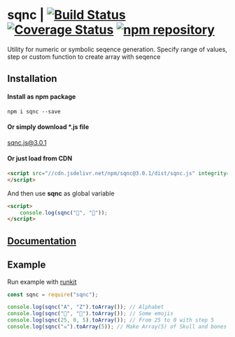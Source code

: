 # sqnc | [![Build Status](https://travis-ci.org/forceuser/sqnc.svg?branch=master)](https://travis-ci.org/forceuser/sqnc) [![Coverage Status](https://img.shields.io/codecov/c/github/forceuser/sqnc/master.svg)](https://codecov.io/gh/forceuser/sqnc) [![npm repository](https://img.shields.io/npm/v/sqnc.svg)](https://www.npmjs.com/package/sqnc)

Utility for numeric or symbolic seqence generation. Specify range of values, step or custom function to create array with seqence

## Installation

#### Install as npm package

```shell
npm i sqnc --save
```

#### Or simply download \*.js file

[sqnc.js@3.0.1](https://github.com/forceuser/sqnc/releases/download/3.0.1/sqnc.js)

#### Or just load from CDN

```html
<script src="//cdn.jsdelivr.net/npm/sqnc@3.0.1/dist/sqnc.js" integrity="sha512-uYn764mmdPVo19F0xYJT5IWVSZKRC+++ighqsa2zOb6ryRViHkuQI+/gGy/g9Mw8Tm9v/feAQnnZb/zyh+l9kg==" crossorigin="anonymous">
</script>
```

And then use **sqnc** as global variable
```html
<script>
    console.log(sqnc("👶", "👰"));
</script>
```
## [Documentation](./DOCUMENTATION.md)

## Example

Run example with [runkit](https://npm.runkit.com/sqnc)

```js
const sqnc = require("sqnc");

console.log(sqnc("A", "Z").toArray()); // Alphabet
console.log(sqnc("👶", "👰").toArray()); // Some emojis
console.log(sqnc(25, 0, 5).toArray()); // From 25 to 0 with step 5
console.log(sqnc("☠").toArray(5)); // Make Array(5) of Skull and bones symbol

```
